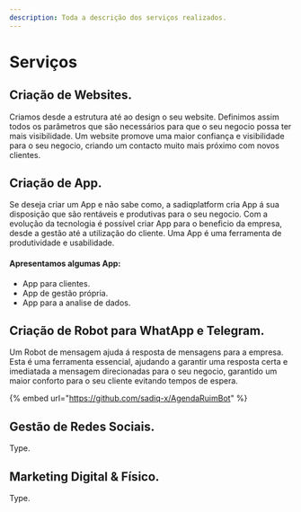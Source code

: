 ```yaml
---
description: Toda a descrição dos serviços realizados.
---
```


# Serviços

## Criação de Websites.

Criamos desde a estrutura até ao design o seu website. Definimos assim todos os parâmetros que são necessários para que o seu negocio possa ter mais visibilidade. Um website promove uma maior confiança e visibilidade para o seu negocio, criando um contacto muito mais próximo com novos clientes.



## Criação de App.

Se deseja criar um App e não sabe como, a sadiqplatform cria App á sua disposição que são rentáveis e produtivas para o seu negocio. Com a evolução da tecnologia é possível criar App para o beneficio da empresa, desde a gestão até a utilização do cliente. Uma App é uma ferramenta de produtividade e usabilidade.

#### Apresentamos algumas App:

* App para clientes.
* App de gestão própria.
* App para a analise de dados.



## Criação de Robot para WhatApp e Telegram.

Um Robot de mensagem ajuda á resposta de mensagens para  a empresa. Esta é uma ferramenta essencial, ajudando a garantir uma resposta certa e imediatada a mensagem direcionadas para o seu negocio, garantido um maior conforto para o seu cliente evitando tempos de espera.



{% embed url="https://github.com/sadiq-x/AgendaRuimBot" %}

## Gestão de Redes Sociais.

Type.

## Marketing Digital & Físico.

Type.
